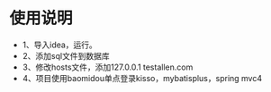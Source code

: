# 使用说明

- 1、导入idea，运行。
- 2、添加sql文件到数据库
- 3、修改hosts文件，添加127.0.0.1    testallen.com
- 4、项目使用baomidou单点登录kisso，mybatisplus，spring mvc4
